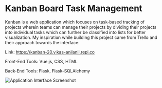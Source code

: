 # Kanban Board Task Management
Kanban is a web application which focuses on task-based tracking of projects wherein teams can manage their projects by dividing their projects into individual tasks which can further be classified into lists for better visualization. My inspiration while building this project came from Trello and their approach towards the interface.

Link: https://kanban-20.vikas-anilanil.repl.co

Front-End Tools: Vue.js, CSS, HTML

Back-End Tools: Flask, Flask-SQLAlchemy

![Application Interface Screenshot](https://github.com/vikask1401/Kanban/assets/119506864/6322a3fb-36ab-4cc8-92d7-c6aa22865a39)
